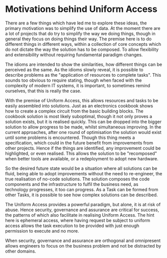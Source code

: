 # Motivations behind Uniform Access

There are a few things which have led me to explore these ideas, the primary motivation was to simplify the use of data.
At the moment there are a lot of projects that do try to simplify the way we doing things, though in general they focus
on doing things their way. The premise here is to do different things in different ways, within a collection of core
concepts which do not dictate the way the solution has to be composed. To allow flexibility and extensibility without
requiring fundamental paradigm changes.

The idioms are intended to show the similarities, how different things can be perceived as the same. As the idioms
slowly reveal, it is possible to describe problems as the "application of resources to complete tasks". This sounds too
obvious to require stating, though when faced with the complexity of modern IT systems, it is important, to sometimes
remind ourselves, that this is really the case.

With the premise of Uniform Access, this allows resources and tasks to be easily assembled into solutions. Just as an
electronics cookbook shows how to create a complex circuit from the basic building blocks. The cookbook solution is most
likely suboptimal, though it not only proves a solution exists, but it is realised quickly. This can be dropped into the
bigger solution to allow progress to be made, whilst simultaneous improving. In the current approaches, after one round
of optimisation the solution would exist until some problems is encountered. Though this thing meets a specification,
which could in the future benefit from improvements from other projects. Hence if the things are identified, any
improvement could be highlighted, or even realised. This allows the solution to be "recomposed" when better tools are
available, or a redeployment to adopt new hardware.

So the desired future state would be a situation where all solutions can be fluid, being able to adopt improvements
without the need to re-engineer, the true realisation of no-code solutions. The solution composes the code components
and the infrastructure to fulfil the business need, as technology progresses, it too can progress. As a Task can be
formed from other Tasks, it is possible to see how complex solutions can be described.

The Uniform Access provides a powerful paradigm, but alone, it is at risk of abuse. Hence security, governance and
assurance are critical for success, the patterns of which also facilitate in realising Uniform Access. The hint here is
ephemeral access, where having request be subject to uniform access allows the task execution to be provided with just
enough permission to execute and no more.

When security, governance and assurance are orthogonal and omnipresent allows engineers to focus on the business problem
and not be distracted by other domains.


